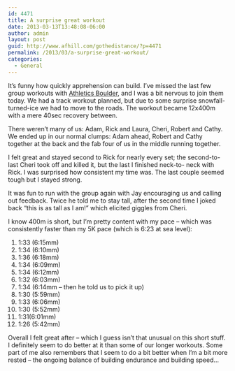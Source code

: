 ```yaml
---
id: 4471
title: A surprise great workout
date: 2013-03-13T13:48:08-06:00
author: admin
layout: post
guid: http://www.afhill.com/gothedistance/?p=4471
permalink: /2013/03/a-surprise-great-workout/
categories:
  - General
---
```

It&#8217;s funny how quickly apprehension can build. I&#8217;ve missed the last few group workouts with [Athletics Boulder](http://athleticsboulder.org), and I was a bit nervous to join them today. We had a track workout planned, but due to some surprise snowfall-turned-ice we had to move to the roads. The workout became 12x400m with a mere 40sec recovery between. 

There weren&#8217;t many of us: Adam, Rick and Laura, Cheri, Robert and Cathy. We ended up in our normal clumps: Adam ahead, Robert and Cathy together at the back and the fab four of us in the middle running together. 

I felt great and stayed second to Rick for nearly every set; the second-to-last Cheri took off and killed it, but the last I finished neck-to- neck with Rick. I was surprised how consistent my time was. The last couple seemed tough but I stayed strong. 

It was fun to run with the group again with Jay encouraging us and calling out feedback. Twice he told me to stay tall, after the second time I joked back &#8220;this is as tall as I am!&#8221; which elicited giggles from Cheri. 

I know 400m is short, but I&#8217;m pretty content with my pace &#8211; which was consistently faster than my 5K pace (which is 6:23 at sea level):

1. 1:33 (6:15mm)  
2. 1:34 (6:10mm)  
3. 1:36 (6:18mm)  
4. 1:34 (6:09mm)  
5. 1:34 (6:12mm)  
6. 1:32 (6:03mm)  
7. 1:34 (6:14mm &#8211; then he told us to pick it up)  
8. 1:30 (5:59mm)  
9. 1:33 (6:06mm)  
10. 1:30 (5:52mm)  
11. 1:31(6:01mm)  
12. 1:26 (5:42mm)

Overall I felt great after &#8211; which I guess isn&#8217;t that unusual on this short stuff. I definitely seem to do better at it than some of our longer workouts. Some part of me also remembers that I seem to do a bit better when I&#8217;m a bit more rested &#8211; the ongoing balance of building endurance and building speed&#8230;